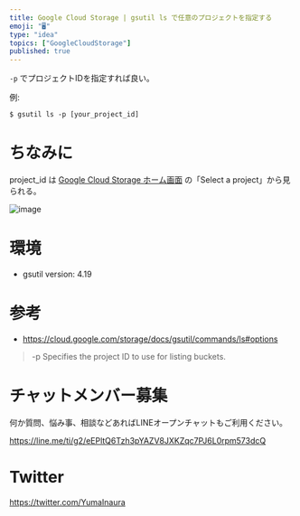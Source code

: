 ```yaml
---
title: Google Cloud Storage | gsutil ls で任意のプロジェクトを指定する
emoji: "🖥"
type: "idea"
topics: ["GoogleCloudStorage"]
published: true
---
```


`-p` でプロジェクトIDを指定すれば良い。

例:

```
$ gsutil ls -p [your_project_id]
````

# ちなみに

project_id は [Google Cloud Storage ホーム画面](https://console.cloud.google.com/home/) の「Select a project」から見られる。

![image](https://qiita-image-store.s3.amazonaws.com/0/89618/87b3ae7e-ab19-f0b3-a81f-41ffaac69c6a.png)

# 環境

- gsutil version: 4.19


# 参考

- https://cloud.google.com/storage/docs/gsutil/commands/ls#options

> -p
>Specifies the project ID to use for listing buckets.









<!-- Update From Qiita API -->

# チャットメンバー募集


何か質問、悩み事、相談などあればLINEオープンチャットもご利用ください。

https://line.me/ti/g2/eEPltQ6Tzh3pYAZV8JXKZqc7PJ6L0rpm573dcQ





# Twitter


https://twitter.com/YumaInaura


<!-- Update From Qiita API -->


